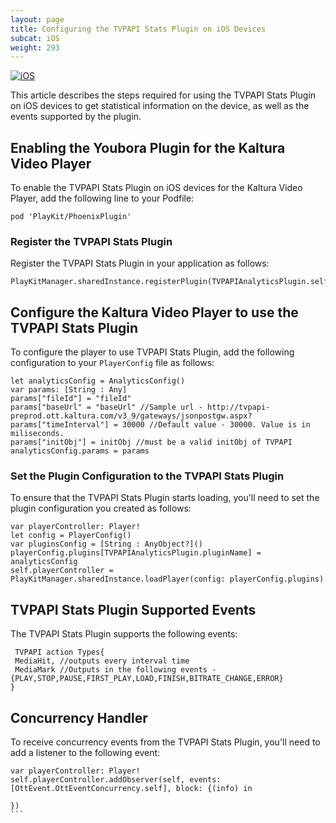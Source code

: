```yaml
---
layout: page
title: Configuring the TVPAPI Stats Plugin on iOS Devices
subcat: iOS
weight: 293
---
```


[![iOS](https://img.shields.io/badge/iOS-Supported-green.svg)](https://github.com/kaltura/player-sdk-native-ios) 


This article describes the steps required for using the TVPAPI Stats Plugin on iOS devices to get statistical information on the device, as well as the events supported by the plugin. 

## Enabling the Youbora Plugin for the Kaltura Video Player  

To enable the TVPAPI Stats Plugin on iOS devices for the Kaltura Video Player, add the following line to your Podfile: 

```
pod 'PlayKit/PhoenixPlugin'
```

### Register the TVPAPI Stats Plugin  

Register the TVPAPI Stats Plugin in your application as follows:

```
PlayKitManager.sharedInstance.registerPlugin(TVPAPIAnalyticsPlugin.self)
```

## Configure the Kaltura Video Player to use the TVPAPI Stats Plugin  

To configure the player to use TVPAPI Stats Plugin, add the following configuration to your `PlayerConfig` file as follows:

```
let analyticsConfig = AnalyticsConfig()
var params: [String : Any]
params["fileId"] = "fileId"
params["baseUrl" = "baseUrl" //Sample url - http://tvpapi-preprod.ott.kaltura.com/v3_9/gateways/jsonpostgw.aspx?
params["timeInterval"] = 30000 //Default value - 30000. Value is in miliseconds.
params["initObj"] = initObj //must be a valid initObj of TVPAPI
analyticsConfig.params = params

```

### Set the Plugin Configuration to the TVPAPI Stats Plugin  

To ensure that the TVPAPI Stats Plugin starts loading, you'll need to set the plugin configuration you created as follows:

```
var playerController: Player!
let config = PlayerConfig()
var pluginsConfig = [String : AnyObject?]()
playerConfig.plugins[TVPAPIAnalyticsPlugin.pluginName] = analyticsConfig
self.playerController = PlayKitManager.sharedInstance.loadPlayer(config: playerConfig.plugins)

```

## TVPAPI Stats Plugin Supported Events  

The TVPAPI Stats Plugin supports the following events:

```
 TVPAPI action Types{
 MediaHit, //outputs every interval time
 MediaMark //Outputs in the following events - {PLAY,STOP,PAUSE,FIRST_PLAY,LOAD,FINISH,BITRATE_CHANGE,ERROR}
}
```

## Concurrency Handler  

To receive concurrency events from the TVPAPI Stats Plugin, you'll need to add a listener to the following event:

``````
var playerController: Player!
self.playerController.addObserver(self, events: [OttEvent.OttEventConcurrency.self], block: {(info) in

})                    
```
